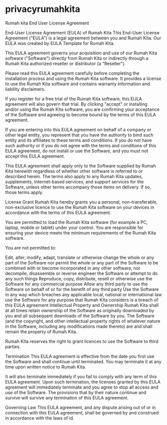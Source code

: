 # privacyrumahkita
Rumah kita End User License Agreement

End-User License Agreement (EULA) of Rumah Kita
This End-User License Agreement ("EULA") is a legal agreement between you and Rumah Kita. Our EULA was created by EULA Template for Rumah Kita.

This EULA agreement governs your acquisition and use of our Rumah Kita software ("Software") directly from Rumah Kita or indirectly through a Rumah Kita authorized reseller or distributor (a "Reseller").

Please read this EULA agreement carefully before completing the installation process and using the Rumah Kita software. It provides a license to use the Rumah Kita software and contains warranty information and liability disclaimers.

If you register for a free trial of the Rumah Kita software, this EULA agreement will also govern that trial. By clicking "accept" or installing and/or using the Rumah Kita software, you are confirming your acceptance of the Software and agreeing to become bound by the terms of this EULA agreement.

If you are entering into this EULA agreement on behalf of a company or other legal entity, you represent that you have the authority to bind such entity and its affiliates to these terms and conditions. If you do not have such authority or if you do not agree with the terms and conditions of this EULA agreement, do not install or use the Software, and you must not accept this EULA agreement.

This EULA agreement shall apply only to the Software supplied by Rumah Kita herewith regardless of whether other software is referred to or described herein. The terms also apply to any Rumah Kita updates, supplements, Internet-based services, and support services for the Software, unless other terms accompany those items on delivery. If so, those terms apply.

License Grant
Rumah Kita hereby grants you a personal, non-transferable, non-exclusive licence to use the Rumah Kita software on your devices in accordance with the terms of this EULA agreement.

You are permitted to load the Rumah Kita software (for example a PC, laptop, mobile or tablet) under your control. You are responsible for ensuring your device meets the minimum requirements of the Rumah Kita software.

You are not permitted to:

Edit, alter, modify, adapt, translate or otherwise change the whole or any part of the Software nor permit the whole or any part of the Software to be combined with or become incorporated in any other software, nor decompile, disassemble or reverse engineer the Software or attempt to do any such things
Reproduce, copy, distribute, resell or otherwise use the Software for any commercial purpose
Allow any third party to use the Software on behalf of or for the benefit of any third party
Use the Software in any way which breaches any applicable local, national or international law
use the Software for any purpose that Rumah Kita considers is a breach of this EULA agreement
Intellectual Property and Ownership
Rumah Kita shall at all times retain ownership of the Software as originally downloaded by you and all subsequent downloads of the Software by you. The Software (and the copyright, and other intellectual property rights of whatever nature in the Software, including any modifications made thereto) are and shall remain the property of Rumah Kita.

Rumah Kita reserves the right to grant licences to use the Software to third parties.

Termination
This EULA agreement is effective from the date you first use the Software and shall continue until terminated. You may terminate it at any time upon written notice to Rumah Kita.

It will also terminate immediately if you fail to comply with any term of this EULA agreement. Upon such termination, the licenses granted by this EULA agreement will immediately terminate and you agree to stop all access and use of the Software. The provisions that by their nature continue and survive will survive any termination of this EULA agreement.

Governing Law
This EULA agreement, and any dispute arising out of or in connection with this EULA agreement, shall be governed by and construed in accordance with the laws of id.
